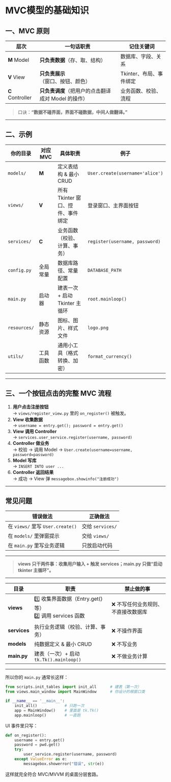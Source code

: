 # MVC模型的基础知识

## 一、MVC 原则

| 层次 | 一句话职责 | 记住关键词 |
|---|---|---|
| **M** Model | **只负责数据**（存、取、结构） | 数据库、字段、关系 |
| **V** View | **只负责展示**（窗口、按钮、颜色） | Tkinter、布局、事件绑定 |
| **C** Controller | **只负责调度**（把用户的点击翻译成对 Model 的操作） | 业务函数、校验、流程 |

> 口诀：**“数据不碰界面，界面不碰数据，中间人做翻译。”**

---

## 二、示例

| 你的目录 | 对应 MVC | 具体职责 | 例子 |
|---|---|---|---|
| `models/` | **M** | 定义表结构 & 最小 CRUD | `User.create(username='alice')` |
| `views/` | **V** | 所有 Tkinter 窗口、控件、事件绑定 | 登录窗口、主界面按钮 |
| `services/` | **C** | 业务函数（校验、计算、事务） | `register(username, password)` |
| `config.py` | 全局常量 | 数据库路径、常量配置 | `DATABASE_PATH` |
| `main.py` | 启动器 | 建表一次 + 启动 Tkinter 主循环 | `root.mainloop()` |
| `resources/` | 静态资源 | 图标、图片、样式文件 | `logo.png` |
| `utils/` | 工具函数 | 通用小工具（格式转换、加密） | `format_currency()` |

---

## 三、一个按钮点击的完整 MVC 流程

1. **用户点击注册按钮**  
   → `views/register_view.py` 里的 `on_register()` 被触发。
2. **View 收集数据**  
   → `username = entry.get(); password = entry.get()`
3. **View 调用 Controller**  
   → `services.user_service.register(username, password)`
4. **Controller 做业务**  
   → 校验 → 调用 Model → `User.create(username=username, password=password)`
5. **Model 写库**  
   → `INSERT INTO user ...`
6. **Controller 返回结果**  
   → 成功 → View 弹 `messagebox.showinfo("注册成功")`

---

## 常见问题

| 错误做法 | 正确做法 |
|---|---|
| 在 `views/` 里写 `User.create()` | 交给 `services/` |
| 在 `models/` 里弹窗提示 | 交给 `views/` |
| 在 `main.py` 里写业务逻辑 | 只放启动代码 |

---

> **views 只干两件事：收集用户输入 + 触发 services；main.py 只做“启动 tkinter 主循环”。**

---


| 目录 | 职责 | 禁止做的事 |
|---|---|---|
| **views** | 1️⃣ 收集界面数据（Entry.get() 等）<br>2️⃣ 调用 services 函数 | ❌ 不写任何业务规则、不直接改数据库 |
| **services** | 执行业务逻辑（校验、计算、事务） | ❌ 不操作界面 |
| **models** | 纯数据定义 & 最小 CRUD | ❌ 不写业务 |
| **main.py** | 建表（一次）+ 启动 `tk.Tk().mainloop()` | ❌ 不做业务计算 |

---

所以你的 `main.py` 通常长这样：

```python
from scripts.init_tables import init_all      # 建表（第一次）
from views.main_window import MainWindow      # 你设计的根窗口类

if __name__ == '__main__':
    init_all()            # 只跑一次
    app = MainWindow()    # 里面是 tk.Tk()
    app.mainloop()        # 一直跑
```

UI 事件里只写：

```python
def on_register():
    username = entry.get()
    password = pwd.get()
    try:
        user_service.register(username, password)
    except ValueError as e:
        messagebox.showerror("错误", str(e))
```

这样就完全符合 MVC/MVVM 的桌面分层套路。